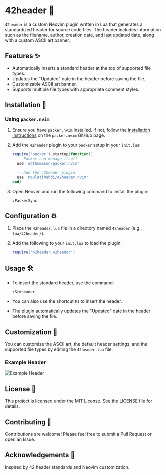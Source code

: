 
# 42header 📜

`42header` is a custom Neovim plugin written in Lua that generates a standardized header for source code files. The header includes information such as the filename, author, creation date, and last updated date, along with a custom ASCII art banner.

## Features ✨

- Automatically inserts a standard header at the top of supported file types.
- Updates the "Updated" date in the header before saving the file.
- Customizable ASCII art banner.
- Supports multiple file types with appropriate comment styles.

## Installation 🚀

### Using `packer.nvim`

1. Ensure you have `packer.nvim` installed. If not, follow the [installation instructions](https://github.com/wbthomason/packer.nvim#quickstart) on the `packer.nvim` GitHub page.

2. Add the `42header` plugin to your `packer` setup in your `init.lua`:

    ```lua
    require('packer').startup(function()
      -- Packer can manage itself
      use 'wbthomason/packer.nvim'

      -- Add the 42header plugin
      use 'MoulatiMehdi/42header.nvim'
    end)
    ```

3. Open Neovim and run the following command to install the plugin:

    ```vim
    :PackerSync
    ```

## Configuration ⚙️

1. Place the `42header.lua` file in a directory named `42header` (e.g., `lua/42header/`).
2. Add the following to your `init.lua` to load the plugin:

    ```lua
    require('42header.42header')
    ```

## Usage 🛠️

- To insert the standard header, use the command:

    ```vim
    :Stdheader
    ```

- You can also use the shortcut `F1` to insert the header.

- The plugin automatically updates the "Updated" date in the header before saving the file.

## Customization 🎨

You can customize the ASCII art, the default header settings, and the supported file types by editing the `42header.lua` file.

### Example Header

![Example Header](path/to/your/image.png)

## License 📜

This project is licensed under the MIT License. See the [LICENSE](LICENSE) file for details.

## Contributing 🤝

Contributions are welcome! Please feel free to submit a Pull Request or open an Issue.

## Acknowledgements 🙏

Inspired by 42 header standards and Neovim customization.

